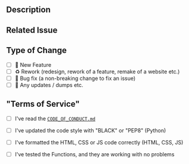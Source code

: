 ## Description

<!-- Detailed Description of the changes you recommend in the pull request -->

## Related Issue

<!-- If this PR refers to an issue, link it here. -->

## Type of Change

<!-- Mark with an 'x' if something applies (example: '[x]') -->

- [ ] 🚀 New Feature
- [ ] ♻ Rework (redesign, rework of a feature, remake of a website etc.)
- [ ] 🐞 Bug fix (a non-breaking change to fix an issue)
- [ ] 🔨 Any updates / dumps etc.

## "Terms of Service"

<!-- Mark with an 'x' if something applies (example: '[x]') -->

- [ ] I've read the [`CODE_OF_CONDUCT.md`](https://https://github.com/NavisGames/Valorant-Tracking-by-NavisGames/blob/main/CODE_OF_CONDUCT.md)
- [ ] I've updated the code style with "BLACK" or "PEP8" (Python)
- [ ] I've formatted the HTML, CSS or JS code correctly (HTML, CSS, JS)
- [ ] I've tested the Functions, and they are working with no problems

